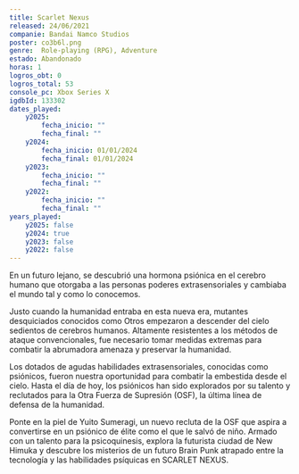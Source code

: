 ```yaml
---
title: Scarlet Nexus
released: 24/06/2021
companie: Bandai Namco Studios
poster: co3b6l.png
genre:  Role-playing (RPG), Adventure
estado: Abandonado
horas: 1
logros_obt: 0
logros_total: 53
console_pc: Xbox Series X
igdbId: 133302
dates_played:
    y2025:
        fecha_inicio: ""
        fecha_final: ""
    y2024:
        fecha_inicio: 01/01/2024
        fecha_final: 01/01/2024
    y2023:
        fecha_inicio: ""
        fecha_final: ""
    y2022:
        fecha_inicio: ""
        fecha_final: ""
years_played:
    y2025: false
    y2024: true
    y2023: false
    y2022: false
---
```


En un futuro lejano, se descubrió una hormona psiónica en el cerebro humano que otorgaba a las personas poderes extrasensoriales y cambiaba el mundo tal y como lo conocemos.

Justo cuando la humanidad entraba en esta nueva era, mutantes desquiciados conocidos como Otros empezaron a descender del cielo sedientos de cerebros humanos. Altamente resistentes a los métodos de ataque convencionales, fue necesario tomar medidas extremas para combatir la abrumadora amenaza y preservar la humanidad.

Los dotados de agudas habilidades extrasensoriales, conocidas como psiónicos, fueron nuestra oportunidad para combatir la embestida desde el cielo. Hasta el día de hoy, los psiónicos han sido explorados por su talento y reclutados para la Otra Fuerza de Supresión (OSF), la última línea de defensa de la humanidad.

Ponte en la piel de Yuito Sumeragi, un nuevo recluta de la OSF que aspira a convertirse en un psiónico de élite como el que le salvó de niño. Armado con un talento para la psicoquinesis, explora la futurista ciudad de New Himuka y descubre los misterios de un futuro Brain Punk atrapado entre la tecnología y las habilidades psíquicas en SCARLET NEXUS.